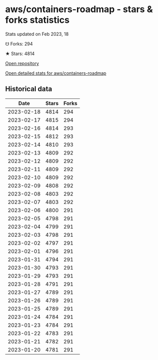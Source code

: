 # aws/containers-roadmap - stars & forks statistics

Stats updated on Feb 2023, 18

☋ Forks: 294

★ Stars: 4814

[Open repository](https://github.com/aws/containers-roadmap)

[Open detailed stats for aws/containers-roadmap](https://reviewgithub.com/rep/aws/containers-roadmap)

## Historical data
| Date | Stars | Forks |
|------|-------|-------|
| 2023-02-18 | 4814 | 294 | 
| 2023-02-17 | 4815 | 294 | 
| 2023-02-16 | 4814 | 293 | 
| 2023-02-15 | 4812 | 293 | 
| 2023-02-14 | 4810 | 293 | 
| 2023-02-13 | 4809 | 292 | 
| 2023-02-12 | 4809 | 292 | 
| 2023-02-11 | 4809 | 292 | 
| 2023-02-10 | 4809 | 292 | 
| 2023-02-09 | 4808 | 292 | 
| 2023-02-08 | 4803 | 292 | 
| 2023-02-07 | 4803 | 292 | 
| 2023-02-06 | 4800 | 291 | 
| 2023-02-05 | 4798 | 291 | 
| 2023-02-04 | 4799 | 291 | 
| 2023-02-03 | 4798 | 291 | 
| 2023-02-02 | 4797 | 291 | 
| 2023-02-01 | 4796 | 291 | 
| 2023-01-31 | 4794 | 291 | 
| 2023-01-30 | 4793 | 291 | 
| 2023-01-29 | 4793 | 291 | 
| 2023-01-28 | 4791 | 291 | 
| 2023-01-27 | 4789 | 291 | 
| 2023-01-26 | 4789 | 291 | 
| 2023-01-25 | 4789 | 291 | 
| 2023-01-24 | 4784 | 291 | 
| 2023-01-23 | 4784 | 291 | 
| 2023-01-22 | 4783 | 291 | 
| 2023-01-21 | 4782 | 291 | 
| 2023-01-20 | 4781 | 291 | 

